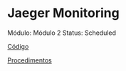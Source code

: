 # Jaeger Monitoring

Módulo: Módulo 2
Status: Scheduled

[Código](Jaeger%20Monitoring%20094a0cf1a98e40afb3f8387648dc150e/Co%CC%81digo%2089fefa37e9104a1cb489144eb7011f9d.md)

[Procedimentos](Jaeger%20Monitoring%20094a0cf1a98e40afb3f8387648dc150e/Procedimentos%2008138dd0009b4f72bcf11799c2779894.md)